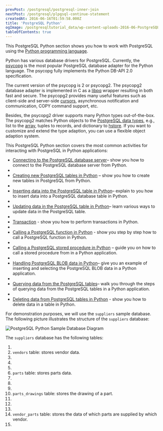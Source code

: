 ```yaml
---
prevPost: /postgresql/postgresql-inner-join
nextPost: /postgresql/plpgsql-continue-statement
createdAt: 2016-06-16T01:59:58.000Z
title: 'PostgreSQL Python'
ogImage: /postgresqltutorial_data/wp-content-uploads-2016-06-PostgreSQL-Python-Sample-Database-Diagram.png
tableOfContents: true
---
```



This PostgreSQL Python section shows you how to work with PostgreSQL using the [Python programming language](https://www.pythontutorial.net/).

Python has various database drivers for PostgreSQL. Currently, the [psycopg](http://initd.org/psycopg/) is the most popular PostgreSQL database adapter for the Python language. The psycopg fully implements the Python DB-API 2.0 specification.

The current version of the psycopg is 2 or psycopg2. The psycopg2 database adapter is implemented in C as a [libpq](https://www.postgresql.org/docs/9.0/static/libpq.html) wrapper resulting in both fast and secure. The psycopg2 provides many useful features such as client-side and server-side [cursors](/postgresql/postgresql-plpgsql/plpgsql-cursor), asynchronous notification and communication, COPY command support, etc.

Besides, the psycopg2 driver supports many Python types out-of-the-box. The psycopg2 matches Python objects to the [PostgreSQL data types](/postgresql/postgresql-data-types), e.g., list to the [array](/postgresql/postgresql-tutorial/postgresql-array), tuples to records, and dictionary to [hstore](/postgresql/postgresql-tutorial/postgresql-hstore). If you want to customize and extend the type adaption, you can use a flexible object adaption system.

This PostgreSQL Python section covers the most common activities for interacting with PostgreSQL in Python applications:

- [Connecting to the PostgreSQL database server](/postgresql/postgresql-python/connect)– show you how to connect to the PostgreSQL database server from Python.
-
- [Creating new PostgreSQL tables in Python](/postgresql/postgresql-python/create-tables) – show you how to create new tables in PostgreSQL from Python.
-
- [Inserting data into the PostgreSQL table in Python](/postgresql/postgresql-python/insert)– explain to you how to insert data into a PostgreSQL database table in Python.
-
- [Updating data in the PostgreSQL table in Python](/postgresql/postgresql-python/update)– learn various ways to update data in the PostgreSQL table.
-
- [Transaction](/postgresql/postgresql-python/transaction) - show you how to perform transactions in Python.
-
- [Calling a PostgreSQL function in Python](/postgresql/postgresql-python/postgresql-python-call-postgresql-functions) - show you step by step how to call a PostgreSQL function in Python.
-
- [Calling a PostgreSQL stored procedure in Python](/postgresql/postgresql-python/call-stored-procedures) – guide you on how to call a stored procedure from in a Python application.
-
- [Handling PostgreSQL BLOB data in Python](/postgresql/postgresql-python/blob)– give you an example of inserting and selecting the PostgreSQL BLOB data in a Python application.
-
- [Querying data from the PostgreSQL tables](/postgresql/postgresql-python/query)– walk you through the steps of querying data from the PostgreSQL tables in a Python application.
-
- [Deleting data from PostgreSQL tables in Python](/postgresql/postgresql-python/delete) - show you how to delete data in a table in Python.

For demonstration purposes, we will use the `suppliers` sample database. The following picture illustrates the structure of the `suppliers` database:

![PostgreSQL Python Sample Database Diagram](/postgresqltutorial_data/wp-content-uploads-2016-06-PostgreSQL-Python-Sample-Database-Diagram.png)

The `suppliers` database has the following tables:

1.
2. `vendors` table: stores vendor data.
3.
4.
5.
6. `parts` table: stores parts data.
7.
8.
9.
10. `parts_drawings` table: stores the drawing of a part.
11.
12.
13.
14. `vendor_parts` table: stores the data of which parts are supplied by which vendor.
15.
